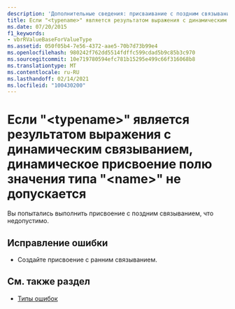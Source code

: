 ```yaml
---
description: 'Дополнительные сведения: присваивание с поздним связыванием полю типа значения "" недопустимо, <typename> Если " <name> " является результатом выражения с поздним связыванием'
title: Если "<typename>" является результатом выражения с динамическим связыванием, динамическое присвоение полю значения типа "<name>" не допускается
ms.date: 07/20/2015
f1_keywords:
- vbrRValueBaseForValueType
ms.assetid: 050f05b4-7e56-4372-aae5-70b7d73b99e4
ms.openlocfilehash: 980242f762dd5514fdffc599cdad5b9c85b3c970
ms.sourcegitcommit: 10e719780594efc781b15295e499c66f316068b8
ms.translationtype: MT
ms.contentlocale: ru-RU
ms.lasthandoff: 02/14/2021
ms.locfileid: "100430200"
---
```

# <a name="late-bound-assignment-to-a-field-of-value-type-typename-is-not-valid-when-name-is-the-result-of-a-late-bound-expression"></a>Если "\<typename>" является результатом выражения с динамическим связыванием, динамическое присвоение полю значения типа "\<name>" не допускается

Вы попытались выполнить присвоение с поздним связыванием, что недопустимо.  
  
## <a name="to-correct-this-error"></a>Исправление ошибки  
  
- Создайте присвоение с ранним связыванием.  
  
## <a name="see-also"></a>См. также раздел

- [Типы ошибок](../programming-guide/language-features/error-types.md)
